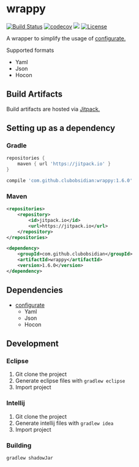 # wrappy
[![Build Status](https://travis-ci.org/ClubObsidian/wrappy.svg?branch=master)](https://travis-ci.org/ClubObsidian/wrappy)
[![codecov](https://codecov.io/gh/ClubObsidian/wrappy/branch/master/graph/badge.svg)](https://codecov.io/gh/ClubObsidian/wrappy)
[![](https://jitpack.io/v/clubobsidian/wrappy.svg)](https://jitpack.io/#clubobsidian/wrappy)
[![License](https://img.shields.io/badge/License-Apache%202.0-blue.svg)](https://opensource.org/licenses/Apache-2.0)

A wrapper to simplify the usage of [configurate.](https://github.com/SpongePowered/configurate)

Supported formats
*  Yaml
*  Json
*  Hocon

## Build Artifacts

Build artifacts are hosted via [Jitpack.](https://jitpack.io/#clubobsidian/wrappy/)

## Setting up as a dependency

### Gradle

``` groovy
repositories {
	maven { url 'https://jitpack.io' }
}

compile 'com.github.clubobsidian:wrappy:1.6.0'
```

### Maven

``` xml
<repositories>
	<repository>
		<id>jitpack.io</id>
		<url>https://jitpack.io</url>
	</repository>
</repositories>

<dependency>
	<groupId>com.github.clubobsidian</groupId>
	<artifactId>wrappy</artifactId>
	<version>1.6.0</version>
</dependency>
```

## Dependencies

* [configurate](https://github.com/SpongePowered/configurate)
  * Yaml
  * Json
  * Hocon

## Development

### Eclipse

1.  Git clone the project
2.  Generate eclipse files with `gradlew eclipse`
3.  Import project

### Intellij

1.  Git clone the project
2.  Generate intellij files with `gradlew idea`
3.  Import project

### Building

`gradlew shadowJar`
